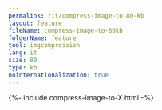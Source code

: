 ```yaml
---
permalink: /it/compress-image-to-80-kb
layout: feature
fileName: compress-image-to-80kb
folderName: feature
tool: imgcompression
lang: it
size: 80
type: kb
nointernationalization: true
---
```

{%- include compress-image-to-X.html -%}       
